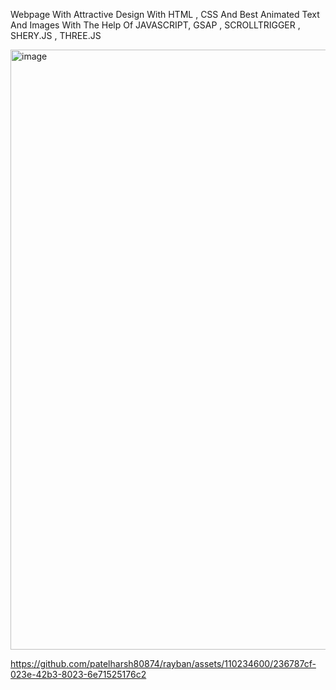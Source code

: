 Webpage With Attractive Design With
HTML , CSS And Best Animated Text
And Images With The Help Of
JAVASCRIPT, GSAP , SCROLLTRIGGER ,
SHERY.JS , THREE.JS

<img width="960" alt="image" src="https://github.com/patelharsh80874/rayban/assets/110234600/e11279cd-0f17-4123-b958-499eb1191817">




https://github.com/patelharsh80874/rayban/assets/110234600/236787cf-023e-42b3-8023-6e71525176c2


